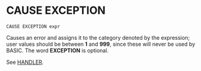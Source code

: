 # CAUSE EXCEPTION

`CAUSE EXCEPTION expr`

Causes an error and assigns it to the category denoted by the expression; user values should be between **1** and **999**, since these will never be used by BASIC. The word **EXCEPTION** is optional.

See [HANDLER](man_cs-handler.md).
